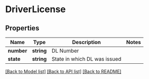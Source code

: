 # DriverLicense

## Properties
Name | Type | Description | Notes
------------ | ------------- | ------------- | -------------
**number** | **string** | DL Number | 
**state** | **string** | State in which DL was issued | 

[[Back to Model list]](../README.md#documentation-for-models) [[Back to API list]](../README.md#documentation-for-api-endpoints) [[Back to README]](../README.md)


